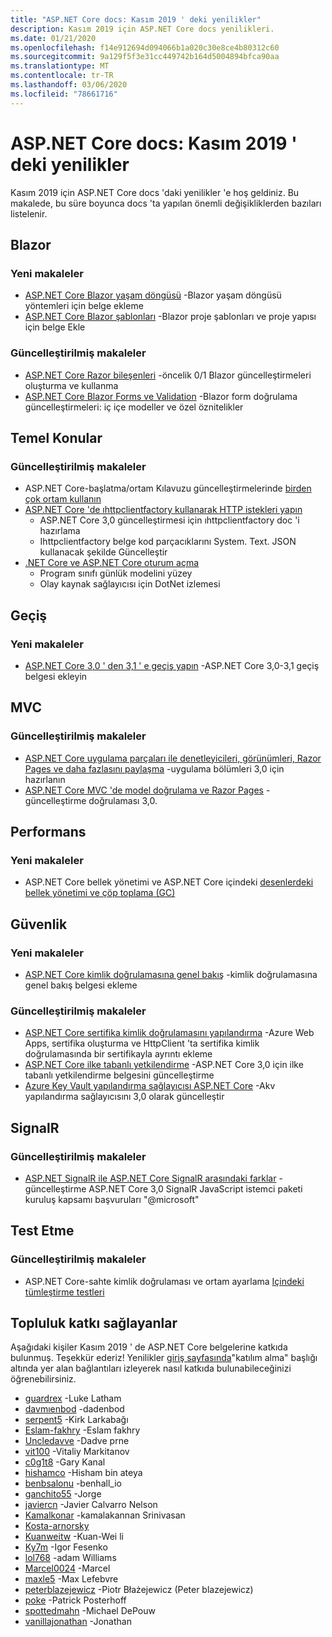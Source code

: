 ```yaml
---
title: "ASP.NET Core docs: Kasım 2019 ' deki yenilikler"
description: Kasım 2019 için ASP.NET Core docs yenilikleri.
ms.date: 01/21/2020
ms.openlocfilehash: f14e912694d094066b1a020c30e8ce4b80312c60
ms.sourcegitcommit: 9a129f5f3e31cc449742b164d5004894bfca90aa
ms.translationtype: MT
ms.contentlocale: tr-TR
ms.lasthandoff: 03/06/2020
ms.locfileid: "78661716"
---
```

# <a name="aspnet-core-docs-whats-new-for-november-2019"></a>ASP.NET Core docs: Kasım 2019 ' deki yenilikler

Kasım 2019 için ASP.NET Core docs 'daki yenilikler 'e hoş geldiniz. Bu makalede, bu süre boyunca docs 'ta yapılan önemli değişikliklerden bazıları listelenir.

## <a name="blazor"></a>Blazor

### <a name="new-articles"></a>Yeni makaleler

- [ASP.NET Core Blazor yaşam döngüsü](../blazor/lifecycle.md) -Blazor yaşam döngüsü yöntemleri için belge ekleme
- [ASP.NET Core Blazor şablonları](../blazor/templates.md) -Blazor proje şablonları ve proje yapısı için belge Ekle

### <a name="updated-articles"></a>Güncelleştirilmiş makaleler

- [ASP.NET Core Razor bileşenleri](../blazor/components.md) -öncelik 0/1 Blazor güncelleştirmeleri oluşturma ve kullanma
- [ASP.NET Core Blazor Forms ve Validation](../blazor/forms-validation.md) -Blazor form doğrulama güncelleştirmeleri: iç içe modeller ve özel öznitelikler

## <a name="fundamentals"></a>Temel Konular

### <a name="updated-articles"></a>Güncelleştirilmiş makaleler

- ASP.NET Core-başlatma/ortam Kılavuzu güncelleştirmelerinde [birden çok ortam kullanın](../fundamentals/environments.md)
- [ASP.NET Core 'de ıhttpclientfactory kullanarak HTTP istekleri yapın](../fundamentals/http-requests.md)
  - ASP.NET Core 3,0 güncelleştirmesi için ıhttpclientfactory doc 'i hazırlama
  - Ihttpclientfactory belge kod parçacıklarını System. Text. JSON kullanacak şekilde Güncelleştir
- [.NET Core ve ASP.NET Core oturum açma](../fundamentals/logging/index.md)
  - Program sınıfı günlük modelini yüzey
  - Olay kaynak sağlayıcısı için DotNet izlemesi

## <a name="migration"></a>Geçiş

### <a name="new-articles"></a>Yeni makaleler

- [ASP.NET Core 3,0 ' den 3,1 ' e geçiş yapın](../migration/30-to-31.md) -ASP.NET Core 3,0-3,1 geçiş belgesi ekleyin

## <a name="mvc"></a>MVC

### <a name="updated-articles"></a>Güncelleştirilmiş makaleler

- [ASP.NET Core uygulama parçaları ile denetleyicileri, görünümleri, Razor Pages ve daha fazlasını paylaşma](../mvc/advanced/app-parts.md) -uygulama bölümleri 3,0 için hazırlanın
- [ASP.NET Core MVC 'de model doğrulama ve Razor Pages](../mvc/models/validation.md) -güncelleştirme doğrulaması 3,0.

## <a name="performance"></a>Performans

### <a name="new-articles"></a>Yeni makaleler

- ASP.NET Core bellek yönetimi ve ASP.NET Core içindeki [desenlerdeki bellek yönetimi ve çöp toplama (GC)](../performance/memory.md)

## <a name="security"></a>Güvenlik

### <a name="new-articles"></a>Yeni makaleler

- [ASP.NET Core kimlik doğrulamasına genel bakış](../security/authentication/index.md) -kimlik doğrulamasına genel bakış belgesi ekleme

### <a name="updated-articles"></a>Güncelleştirilmiş makaleler

- [ASP.NET Core sertifika kimlik doğrulamasını yapılandırma](../security/authentication/certauth.md) -Azure Web Apps, sertifika oluşturma ve HttpClient 'ta sertifika kimlik doğrulamasında bir sertifikayla ayrıntı ekleme
- [ASP.NET Core ilke tabanlı yetkilendirme](../security/authorization/policies.md) -ASP.NET Core 3,0 için ilke tabanlı yetkilendirme belgesini güncelleştirme
- [Azure Key Vault yapılandırma sağlayıcısı ASP.NET Core](../security/key-vault-configuration.md) -Akv yapılandırma sağlayıcısını 3,0 olarak güncelleştir

## <a name="signalr"></a>SignalR

### <a name="updated-articles"></a>Güncelleştirilmiş makaleler

- [ASP.NET SignalR ile ASP.NET Core SignalR arasındaki farklar](../signalr/version-differences.md) -güncelleştirme ASP.NET Core 3,0 SignalR JavaScript istemci paketi kuruluş kapsamı başvuruları "@microsoft"

## <a name="testing"></a>Test Etme

### <a name="updated-articles"></a>Güncelleştirilmiş makaleler

- ASP.NET Core-sahte kimlik doğrulaması ve ortam ayarlama [Içindeki tümleştirme testleri](../test/integration-tests.md)

## <a name="community-contributors"></a>Topluluk katkı sağlayanlar

Aşağıdaki kişiler Kasım 2019 ' de ASP.NET Core belgelerine katkıda bulunmuş. Teşekkür ederiz! Yenilikler [giriş sayfasında](index.yml)"katılım alma" başlığı altında yer alan bağlantıları izleyerek nasıl katkıda bulunabileceğinizi öğrenebilirsiniz.

- [guardrex](https://github.com/guardrex) -Luke Latham
- [davmıenbod](https://github.com/damienbod) -dadenbod
- [serpent5](https://github.com/serpent5) -Kirk Larkabağı
- [Eslam-fakhry](https://github.com/eslam-fakhry) -Eslam fakhry
- [Uncledavve](https://github.com/UncleDave) -Dadve prne
- [vit100](https://github.com/vit100) -Vitaliy Markitanov
- [c0g1t8](https://github.com/c0g1t8) -Gary Kanal
- [hishamco](https://github.com/hishamco) -Hisham bin ateya
- [benbsalonu](https://github.com/benbhall) -benhall_io
- [ganchito55](https://github.com/ganchito55) -Jorge
- [javiercn](https://github.com/javiercn) -Javier Calvarro Nelson
- [Kamalkonar](https://github.com/Kamalkonar) -kamalakannan Srinivasan
- [Kosta-arnorsky](https://github.com/kosta-arnorsky) 
- [Kuanweitw](https://github.com/KuanWeiTW) -Kuan-Wei li
- [Ky7m](https://github.com/Ky7m) -Igor Fesenko
- [lol768](https://github.com/lol768) -adam Williams
- [Marcel0024](https://github.com/Marcel0024) -Marcel
- [maxle5](https://github.com/maxle5) -Max Lefebvre
- [peterblazejewicz](https://github.com/peterblazejewicz) -Piotr Błażejewicz (Peter blazejewicz)
- [poke](https://github.com/poke) -Patrick Posterhoff
- [spottedmahn](https://github.com/spottedmahn) -Michael DePouw
- [vanillajonathan](https://github.com/vanillajonathan) -Jonathan
